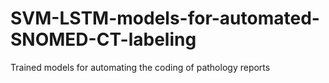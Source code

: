 # SVM-LSTM-models-for-automated-SNOMED-CT-labeling
Trained models for automating the coding of pathology reports
